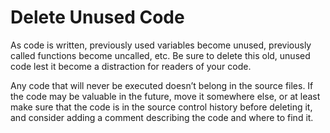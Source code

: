 # Delete Unused Code

As code is written, previously used variables become unused, previously called functions become uncalled, etc. Be sure to delete this old, unused code lest it become a distraction for readers of your code.

Any code that will never be executed doesn’t belong in the source files. If the code may be valuable in the future, move it somewhere else, or at least make sure that the code is in the source control history before deleting it, and consider adding a comment describing the code and where to find it.

